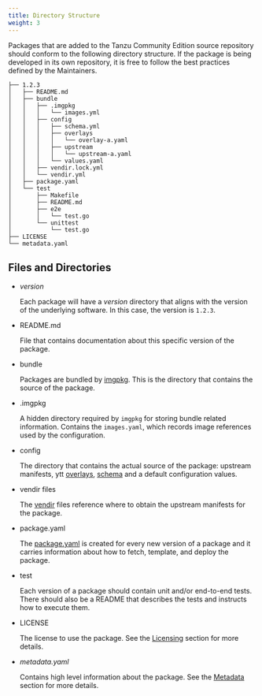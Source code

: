 ```yaml
---
title: Directory Structure
weight: 3
---
```


Packages that are added to the Tanzu Community Edition source repository should conform to the following directory structure. If the package is being developed in its own repository, it is free to follow the best practices defined by the Maintainers.

```shell
├── 1.2.3
│   ├── README.md
│   ├── bundle
│   │   ├── .imgpkg
│   │   │   └── images.yml
│   │   ├── config
│   │   │   ├── schema.yml
│   │   │   ├── overlays
│   │   │   │   └── overlay-a.yaml
│   │   │   ├── upstream
│   │   │   │   └── upstream-a.yaml
│   │   │   └── values.yaml
│   │   ├── vendir.lock.yml
│   │   └── vendir.yml
│   ├── package.yaml
│   └── test
│       ├── Makefile
│       ├── README.md
│       ├── e2e
│       │   └── test.go
│       └── unittest
│           └── test.go
├── LICENSE
└── metadata.yaml
```

## Files and Directories

* _version_

  Each package will have a _version_ directory that aligns with the version of the underlying software. In this case, the version is `1.2.3`.

* README.md

  File that contains documentation about this specific version of the package.

* bundle

  Packages are bundled by [imgpkg](https://carvel.dev/imgpkg/docs/latest/basic-workflow/#step-1-creating-the-bundle). This is the directory that contains the source of the package.

* .imgpkg

  A hidden directory required by `imgpkg` for storing bundle related information. Contains the `images.yaml`, which records image references used by the configuration.

* config

  The directory that contains the actual source of the package: upstream manifests, ytt [overlays](https://carvel.dev/ytt/docs/latest/ytt-overlays/), [schema](https://carvel.dev/ytt/docs/latest/how-to-write-schema/) and a default configuration values.

* vendir files

  The [vendir](https://carvel.dev/vendir/docs/latest/vendir-spec/) files reference where to obtain the upstream manifests for the package.

* package.yaml

  The [package.yaml](https://carvel.dev/kapp-controller/docs/latest/packaging/#package) is created for every new version of a package and it carries information about how to fetch, template, and deploy the package.

* test

  Each version of a package should contain unit and/or end-to-end tests. There should also be a README that describes the tests and instructs how to execute them.

* LICENSE

  The license to use the package. See the [Licensing](../licensing/) section for more details.

* _metadata.yaml_

  Contains high level information about the package. See the [Metadata](../metadata/) section for more details.

